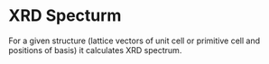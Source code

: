 # XRD Specturm
For a given structure (lattice vectors of unit cell or primitive cell and positions of basis) it calculates XRD spectrum.
